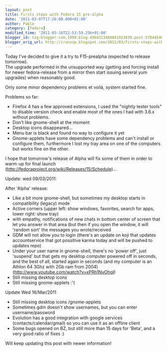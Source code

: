 ```yaml
---
layout: post
title: Firsts steps with Fedora 15 pre-alpha
date: '2011-03-07T17:26:00.000+01:00'
author: Pablo
category: [fedora]
modified_time: '2011-03-16T22:53:59.256+01:00'
blogger_id: tag:blogger.com,1999:blog-4564313404841923839.post-5784454064298055044
blogger_orig_url: http://iranzop.blogspot.com/2011/03/firsts-steps-with-fedora-15-pre-alpha.html
---
```


Today I've decided to give it a try to F15-prealpha (expected to release tomorrow).<br />
The upgrade performed in the unsupported way  (getting and forcing install for newer fedora-release from a mirror then start issuing several yum upgrades) when reasonably good.

Only some minor dependency problems et voilà, system started fine.

Problems so far:

- Firefox 4 has a few approved extensions, I used the "nightly tester tools" to disable version check and enable most of the ones I had with 3.6.x without problems.
- Don't like gnome-shell at the moment
- Desktop icons disappeared...
- Menu bar is black and found no way to configure it yet
- Gnome-applets have some dependency problems and can't install or configure them, furthermore I lost my tray area on one of the computers but works fine on the other.

I hope that tomorrow's release of Alpha will fix some of them in order to warm-up for final launch  (<http://fedoraproject.org/wiki/Releases/15/Schedule>)...

Update: wed 09/03/2011:

After 'Alpha' release:

- Like a bit more gnome-shell, but sometimes my desktop starts in compatibility (legacy) mode
- Active corners (upper left: show windows, favorites, search for apps, lower right: show tray)
- with empathy, notifications of new chats in bottom center of screen that let you answer in that area (but then if you open the window, it will 'random sort' the messages you wrote/received
- GDM will not allow you to login (there's an update on koji that updates accountservice that got possitive karma today and will be pushed to updates repo)
- Under your user name in gnome-shell, there's no 'power off', just 'suspend' but that gets my desktop computer powered off in seconds, and the best of all, started again in seconds (and my computer is an Athlon 64 3Ghz with 2Gb ram from 2004) (<http://www.youtube.com/watch?v=xPRh1NvOhqI>)
- Still missing desktop icons
- Still missing gnome-applets :'(

Update Wed 16/Mar/2011

- Still missing desktop icons /gnome-applets
- Sometimes gdm doesn't show usernames, but you can enter username/password
- Evolution has a good integration with google services (contacts/calendar/gmail) so you can use it as an offline client
- Some bugs opened on BZ, but still more than 15 days for 'Beta', and a very good ratio of fixes :)


Will keep updating this post with newer information!
